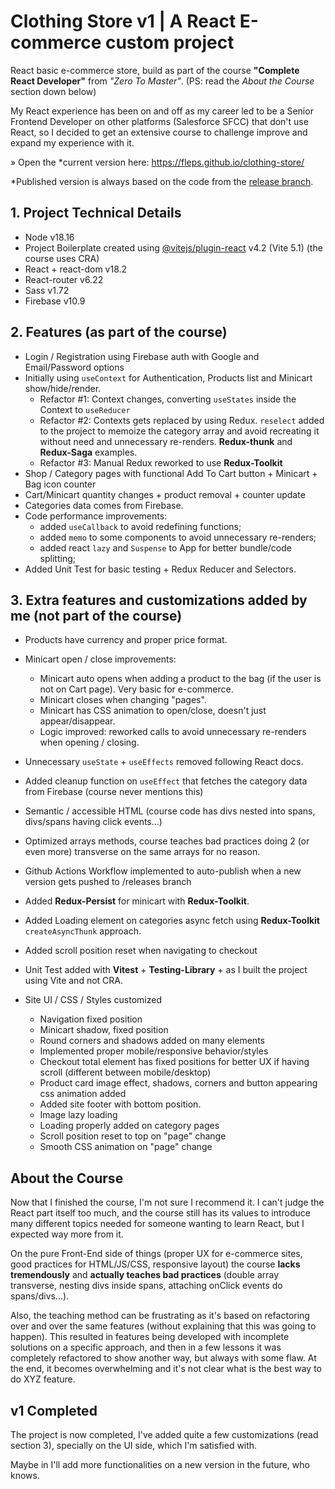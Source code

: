# Clothing Store v1 | A React E-commerce custom project

React basic e-commerce store, build as part of the course **"Complete React Developer"** from _"Zero To Master"_. (PS: read the *About the Course* section down below)

My React experience has been on and off as my career led to be a Senior Frontend Developer on other platforms (Salesforce SFCC) that don't use React, so I decided to get an extensive course to challenge improve and expand my experience with it.

» Open the *current version here: https://fleps.github.io/clothing-store/

*Published version is always based on the code from the [release branch](https://github.com/fleps/clothing-store/tree/releases).

## 1. Project Technical Details

- Node v18.16
- Project Boilerplate created using [@vitejs/plugin-react](https://github.com/vitejs/vite-plugin-react/blob/main/packages/plugin-react/README.md) v4.2 (Vite 5.1) (the course uses CRA)
- React + react-dom v18.2
- React-router v6.22
- Sass v1.72
- Firebase v10.9

## 2. Features (as part of the course)
- Login / Registration using Firebase auth with Google and Email/Password options
- Initially using `useContext` for Authentication, Products list and Minicart show/hide/render.
  - Refactor #1: Context changes, converting `useStates` inside the Context to `useReducer`
  - Refactor #2: Contexts gets replaced by using Redux. `reselect` added to the project to memoize the category array and avoid recreating it without need and unnecessary re-renders. **Redux-thunk** and **Redux-Saga** examples.
  - Refactor #3: Manual Redux reworked to use **Redux-Toolkit**
- Shop / Category pages with functional Add To Cart button + Minicart + Bag icon counter
- Cart/Minicart quantity changes + product removal + counter update
- Categories data comes from Firebase.
- Code performance improvements:
  - added `useCallback` to avoid redefining functions;
  - added `memo` to some components to avoid unnecessary re-renders;
  - added react `lazy` and `Suspense` to App for better bundle/code splitting;
- Added Unit Test for basic testing + Redux Reducer and Selectors.

## 3. Extra features and customizations added by me (not part of the course)
- Products have currency and proper price format.
- Minicart open / close improvements:
  - Minicart auto opens when adding a product to the bag (if the user is not on Cart page). Very basic for e-commerce.
  - Minicart closes when changing "pages".
  - Minicart has CSS animation to open/close, doesn't just appear/disappear.
  - Logic improved: reworked calls to avoid unnecessary re-renders when opening / closing.

- Unnecessary `useState` + `useEffects` removed following React docs.
- Added cleanup function on `useEffect` that fetches the category data from Firebase (course never mentions this)
- Semantic / accessible HTML (course code has divs nested into spans, divs/spans having click events...)
- Optimized arrays methods, course teaches bad practices doing 2 (or even more) transverse on the same arrays for no reason.
- Github Actions Workflow implemented to auto-publish when a new version gets pushed to /releases branch
- Added **Redux-Persist** for minicart with **Redux-Toolkit**.
- Added Loading element on categories async fetch using **Redux-Toolkit** `createAsyncThunk` approach.
- Added scroll position reset when navigating to checkout
- Unit Test added with **Vitest** + **Testing-Library** + as I built the project using Vite and not CRA.
- Site UI / CSS / Styles customized
  - Navigation fixed position
  - Minicart shadow, fixed position
  - Round corners and shadows added on many elements
  - Implemented proper mobile/responsive behavior/styles
  - Checkout total element has fixed positions for better UX if having scroll (different between mobile/desktop)
  - Product card image effect, shadows, corners and button appearing css animation added
  - Added site footer with bottom position.
  - Image lazy loading
  - Loading properly added on category pages
  - Scroll position reset to top on "page" change
  - Smooth CSS animation on "page" change

## About the Course
Now that I finished the course, I'm not sure I recommend it. I can't judge the React part itself too much, and the course still has its values to introduce many different topics needed for someone wanting to learn React, but I expected way more from it.

On the pure Front-End side of things (proper UX for e-commerce sites, good practices for HTML/JS/CSS, responsive layout) the course **lacks tremendously** and **actually teaches bad practices** (double array transverse, nesting divs inside spans, attaching onClick events do spans/divs...).

Also, the teaching method can be frustrating as it's based on refactoring over and over the same features (without explaining that this was going to happen). This resulted in features being developed with incomplete solutions on a specific approach, and then in a few lessons it was completely refactored to show another way, but always with some flaw. At the end, it becomes overwhelming and it's not clear what is the best way to do XYZ feature.

## v1 Completed
The project is now completed, I've added quite a few customizations (read section 3), specially on the UI side, which I'm satisfied with.

Maybe in I'll add more functionalities on a new version in the future, who knows.




